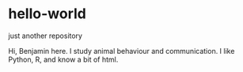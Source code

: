 # hello-world
just another repository

Hi, Benjamin here. I study animal behaviour and communication.
I like Python, R, and know a bit of html.
